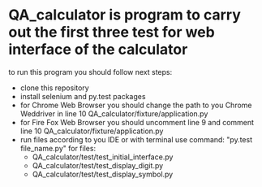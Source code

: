 # QA_calculator is program to carry out the first three test for web interface of the calculator

to run this program you should follow next steps:
  - clone this repository
  - install selenium and py.test packages
  - for Chrome Web Browser you should change the path to you Chrome Weddriver in line 10 QA_calculator/fixture/application.py
  - for Fire Fox Web Browser you should uncomment line 9 and comment line 10 QA_calculator/fixture/application.py
  - run files according to you IDE or with terminal use command: "py.test file_name.py" for files:
      - QA_calculator/test/test_initial_interface.py
      - QA_calculator/test/test_display_digit.py
      - QA_calculator/test/test_display_symbol.py
     
